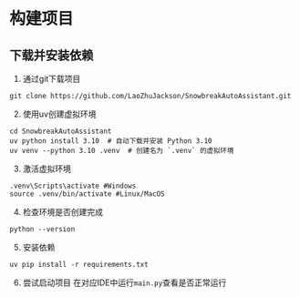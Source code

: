# 构建项目
## 下载并安装依赖
1. 通过git下载项目
```
git clone https://github.com/LaoZhuJackson/SnowbreakAutoAssistant.git
```
2. 使用uv创建虚拟环境
```
cd SnowbreakAutoAssistant
uv python install 3.10  # 自动下载并安装 Python 3.10
uv venv --python 3.10 .venv  # 创建名为 `.venv` 的虚拟环境
```
3. 激活虚拟环境
```
.venv\Scripts\activate #Windows
source .venv/bin/activate #Linux/MacOS
```
4. 检查环境是否创建完成
```
python --version
```
5. 安装依赖
```
uv pip install -r requirements.txt
```
6. 尝试启动项目
在对应IDE中运行`main.py`查看是否正常运行